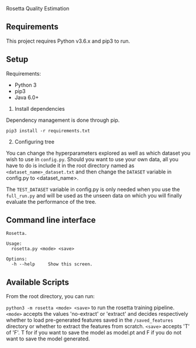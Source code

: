 Rosetta Quality Estimation

## Requirements

This project requires Python v3.6.x and pip3 to run.

## Setup

Requirements:
- Python 3
- pip3
- Java 6.0+

1. Install dependencies

Dependency management is done through pip.

`pip3 install -r requirements.txt`

2. Configuring tree

You can change the hyperparameters explored as well as which dataset you wish to use in `config.py`. Should you want to use your own data, all you have to do is include it in the root directory named as `<dataset_name>_dataset.txt` and then change the `DATASET` variable in config.py to <dataset_name>.

The `TEST_DATASET` variable in config.py is only needed when you use the `full_run.py` and will be used as the unseen data on which you will finally evaluate the performance of the tree.

## Command line interface

```
Rosetta.

Usage:
  rosetta.py <mode> <save>

Options:
  -h --help     Show this screen.
```

## Available Scripts
From the root directory, you can run:

`python3 -m rosetta <mode> <save>` to run the rosetta training pipeline.
`<mode>` accepts the values 'no-extract' or 'extract' and decides respectively whether to load pre-generated features saved in the `/saved_features` directory or whether to extract the features from scratch.
`<save>` accepts 'T' of 'F'. T for if you want to save the model as model.pt and F if you do not want to save the model generated.



